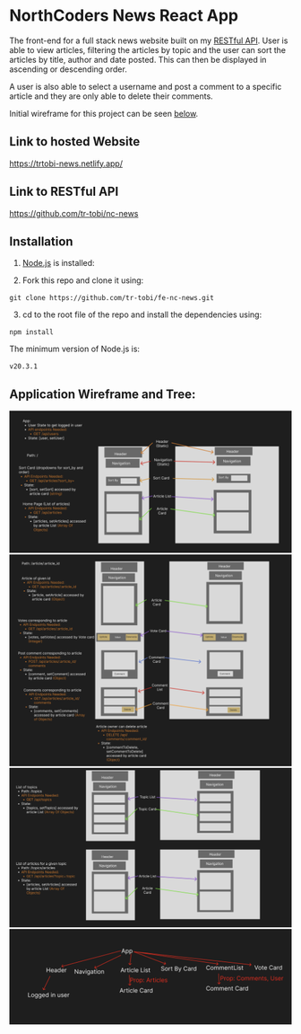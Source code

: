 # NorthCoders News React App

The front-end for a full stack news website built on my [RESTful API](https://github.com/tr-tobi/nc-news). User is able to view articles, filtering the articles by topic and the user can sort the articles by title, author and date posted. This can then be displayed in ascending or descending order.

A user is also able to select a username and post a comment to a specific article and they are only able to delete their comments.

Initial wireframe for this project can be seen [below](#application-wireframe-and-tree).

## Link to hosted Website

https://trtobi-news.netlify.app/

## Link to RESTful API

https://github.com/tr-tobi/nc-news

## Installation

1. [Node.js](https://nodejs.org/en) is installed:

2. Fork this repo and clone it using:

```
git clone https://github.com/tr-tobi/fe-nc-news.git
```

3. cd to the root file of the repo and install the dependencies using:

```
npm install
```

The minimum version of Node.js is:

```
v20.3.1
```

## Application Wireframe and Tree:

![Alt text](image-2.png)
![Alt text](image.png)
![Alt text](image-3.png)
![Alt text](image-1.png)
